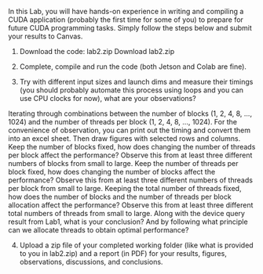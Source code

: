 In this Lab, you will have hands-on experience in writing and compiling a CUDA application (probably the first time for some of you) to prepare for future CUDA programming tasks. Simply follow the steps below and submit your results to Canvas. 

1. Download the code: lab2.zip Download lab2.zip

 

2. Complete, compile and run the code (both Jetson and Colab are fine).

 

3. Try with different input sizes and launch dims and measure their timings (you should probably automate this process using loops and you can use CPU clocks for now), what are your observations?

Iterating through combinations between the number of blocks (1, 2, 4, 8, ..., 1024) and the number of threads per block (1, 2, 4, 8, ..., 1024).
For the convenience of observation, you can print out the timing and convert them into an excel sheet. Then draw figures with selected rows and columns.
Keep the number of blocks fixed, how does changing the number of threads per block affect the performance? Observe this from at least three different numbers of blocks from small to large.
Keep the number of threads per block fixed, how does changing the number of blocks affect the performance? Observe this from at least three different numbers of threads per block from small to large.
Keeping the total number of threads fixed, how does the number of blocks and the number of threads per block allocation affect the performance? Observe this from at least three different total numbers of threads from small to large.
Along with the device query result from Lab1, what is your conclusion? And by following what principle can we allocate threads to obtain optimal performance?
 

4. Upload a zip file of your completed working folder (like what is provided to you in lab2.zip) and a report (in PDF) for your results, figures, observations, discussions, and conclusions.
